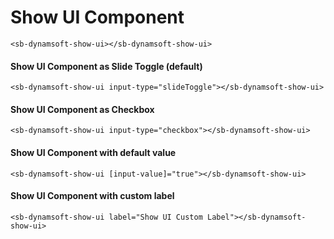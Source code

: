 # Show UI Component

```angular2html
<sb-dynamsoft-show-ui></sb-dynamsoft-show-ui>
```

#### Show UI Component as Slide Toggle (default)

```angular2html
<sb-dynamsoft-show-ui input-type="slideToggle"></sb-dynamsoft-show-ui>
```

#### Show UI Component as Checkbox

```angular2html
<sb-dynamsoft-show-ui input-type="checkbox"></sb-dynamsoft-show-ui>
```

#### Show UI Component with default value

```angular2html
<sb-dynamsoft-show-ui [input-value]="true"></sb-dynamsoft-show-ui>
```

#### Show UI Component with custom label

```angular2html
<sb-dynamsoft-show-ui label="Show UI Custom Label"></sb-dynamsoft-show-ui>
```
